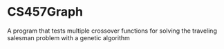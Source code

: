 # CS457Graph
A program that tests multiple crossover functions for solving the traveling salesman problem with a genetic algorithm
